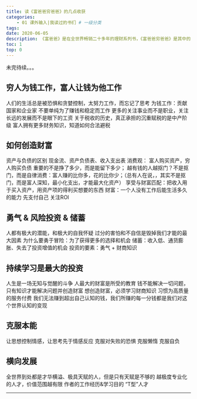 ```yaml
---
title: 读《富爸爸穷爸爸》的几点收获
categories:
    - 01 课外输入|我读过的书们 # 一级分类
tags:
date: 2020-06-05
description: 《富爸爸》是在全世界畅销二十多年的理财系列书，《富爸爸穷爸爸》是其中的入门书。
toc: 1
top: 0
---
```

未完待续。。。

## 穷人为钱工作，富人让钱为他工作
人们的生活总是被恐惧和贪婪控制，太努力工作，而忘记了思考
为钱工作：贡献国家和企业家
不要单纯为了赚钱和稳定而工作
更多的关注事业而不是职业，关注长远的发展而不是眼下的工资
关于税收的历史，真正承担的沉重赋税的是中产阶级
富人拥有更多财务知识，知道如何合法避税

## 如何创造财富
资产与负债的区别
现金流、资产负债表、收入支出表
消费观：
  富人购买资产，穷人购买负债
  重要的不是挣了多少，而是能留下多少；
  越有钱的人越抠门？不是抠门，而是自律消费：富人赚的比你多，花的比你少；（总有人在说，，其实不是抠门，而是富人深知，最小化支出，才能最大化资产）
  享受与财富匹配：把收入用于买入资产，用资产项的得利买想要的东西
财富：一个人没有工作后能生活多久的能力
先支付自己
关注ROI

## 勇气 & 风险投资 & 储蓄
人都有极大的潜能，和极大的自我怀疑
过分的害怕和不自信是毁掉我们才能的最大因素
为什么要勇于冒险：为了获得更多的选择和机会
储蓄：收入低、通货膨胀、失去了投资增值的机会
投资的要素：勇气 + 财商知识

## 持续学习是最大的投资
人生是一场无知与觉醒的斗争
人最大的财富是所受的教育
钱不能解决一切问题，只有知识才能解决问题并创造财富
想创造财富，必须学习财商知识
习惯为高质量的服务付费
我们无法赚到超出自己认知的钱，我们所赚的每一分钱都是我们对这个世界认知的变现

## 克服本能
让思想控制情感，让思考先于情感反应
克服对失败的恐惧
克服懒惰
克服自负

## 横向发展
全世界到处都是才华横溢、极具天赋的人，但是只有天赋是不够的
越极度专业化的人才，价值范围越有限
作者的工作经历&学习目的
“T型”人才


--------------------------------
<small></small>